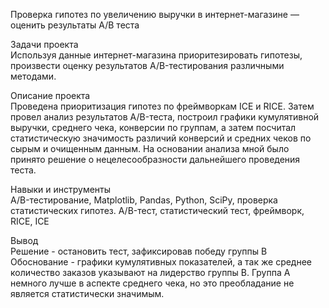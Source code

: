 Проверка гипотез по увеличению выручки в интернет-магазине —
оценить результаты A/B теста  

Задачи проекта  
Используя данные интернет-магазина приоритезировать гипотезы, произвести оценку результатов A/B-тестирования различными методами.

Описание проекта  
Проведена приоритизация гипотез по фреймворкам ICE и RICE. Затем провел анализ результатов A/B-теста, построил графики кумулятивной выручки, среднего чека, конверсии по группам, а затем посчитал статистическую значимость различий конверсий и средних чеков по сырым и очищенным данным. На основании анализа мной было принято решение о нецелесообразности дальнейшего проведения теста.

Навыки и инструменты  
A/B-тестирование, Matplotlib, Pandas, Python, SciPy, проверка статистических гипотез.
A/B-тест, статистический тест, фреймворк, RICE, ICE

Вывод  
Решение - остановить тест, зафиксировав победу группы В  
Обоснование - графики кумулятивных показателей, а так же среднее количество заказов указывают на лидерство группы В. Группа А немного лучше в аспекте среднего чека, но это преобладание не является статистически значимым.  
